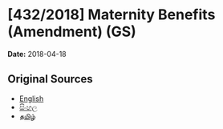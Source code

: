 # [432/2018] Maternity Benefits  (Amendment) (GS)

**Date:** 2018-04-18

## Original Sources

- [English](https://documents.gov.lk/view/bills/2018/4/432-2018_E.pdf)
- [සිංහල](https://documents.gov.lk/view/bills/2018/4/432-2018_S.pdf)
- [தமிழ்](https://documents.gov.lk/view/bills/2018/4/432-2018_T.pdf)
